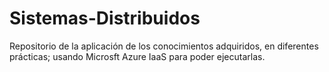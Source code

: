 # Sistemas-Distribuidos
Repositorio de la aplicación de los conocimientos adquiridos, en diferentes prácticas; usando Microsft Azure IaaS para poder ejecutarlas.

